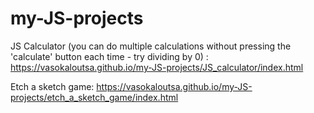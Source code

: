 # my-JS-projects

JS Calculator (you can do multiple calculations without pressing the 'calculate' button each time - try dividing by 0) : https://vasokaloutsa.github.io/my-JS-projects/JS_calculator/index.html

Etch a sketch game:  https://vasokaloutsa.github.io/my-JS-projects/etch_a_sketch_game/index.html
